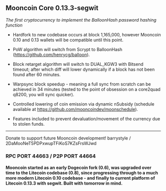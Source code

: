 ## Mooncoin Core 0.13.3-segwit


*The first cryptocurrency to implement the BalloonHash password hashing function*


* Hardfork to new codebase occurs at block 1,165,000, however Mooncoin 0.10 and 0.13 wallets will be compatible until this point.

* PoW algorithm will switch from Scrypt to BalloonHash (https://github.com/henrycg/balloon).

* Block retarget algorithm will switch to DUAL_KGW3 with Bitsend timeout; after which diff will lower dynamically if a block has not been found after 60 minutes.

* Warpsync block speedup - meaning a full sync from scratch can be achieved in 34 minutes (tested to the point of obsession on a core2quad q8200, you will sync quicker).

* Controlled lowering of coin emission via dynamic nSubsidy (schedule available at https://github.com/mooncoindev/moonschedule).

* Features included to prevent devaluation/movement of the currency due to stolen funds.


_____


Donate to support future Mooncoin development!
barrystyle / 2DaMooNeT5PDPxwupTFiKoS7KZsFrsWJwd

### RPC PORT 44663 / P2P PORT 44664

#### Mooncoin started as an early Dogecoin fork (0.6), was upgraded over time to the Litecoin codebase (0.8), since progressing through to a much more modern Litecoin 0.10 codebase - and finally to current platform of Litecoin 0.13.3 with segwit. Built with tomorrow in mind.


